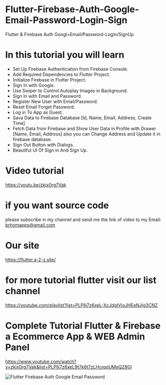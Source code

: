 # Flutter-Firebase-Auth-Google-Email-Password-Login-Sign

Flutter & Firebase Auth Googl+Email/Password-Login/SignUp

# In this tutorial you will learn

- Set Up Firebase Authentication from Firebase Console.
- Add Required Dependencies to Flutter Project.
- Initialize Firebase in Flutter Project.
- Sign In with Google.
- Use Swiper to Control Autoplay Images in Background.
- Sign In with Email and Password.
- Register New User with Email/Password.
- Reset Email Forget Password. 
- Log in To App as Guest.
- Sava Data to Firebase Database [Id, Name, Email, Address, Create Time]. 
- Fetch Data from Firebase and Show User Data in Profile with Drawer [Name, Email, Address] also you can Change Address and Update it in firebase database.
- Sign Out Button with Dialogs.
- Beautiful UI Of Sign in And Sign Up.

# Video tutorial 
https://youtu.be/zkix0rg7Vak

# if you want source code 
please subscribe in my channel and send me the link of video to my Email: brhomapps@gmail.com

# Our site 
https://flutter.a-2-z.site/

# for more tutorial flutter visit our list channel 
https://youtube.com/playlist?list=PLPlli7z6xeL-XcJdgIVjoJHEeNJlg3CNZ

# Complete Tutorial Flutter & Firebase a Ecommerce App & WEB Admin Panel
https://www.youtube.com/watch?v=zkix0rg7Vak&list=PLPlli7z6xeL9t7k6t7zLHcrqqUMeQZ8Gl



![Flutter   Firebase Auth Google Email Password](https://user-images.githubusercontent.com/69330783/200020512-762de58a-af31-4345-ae8d-9e5bf4dfbc7a.png)



